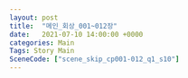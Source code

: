 ```yaml
---
layout: post
title:  "메인_회상_001~012장"
date:   2021-07-10 14:00:00 +0000
categories: Main
Tags: Story Main
SceneCode: ["scene_skip_cp001-012_q1_s10"]
---
```

